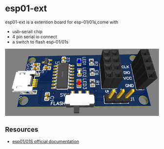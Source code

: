 # esp01-ext

esp01-ext is a extention board for esp-01/01s,come with
- usb-serail chip 
- 4 pin serial io connect
- a switch to  flash esp-01/01s

![pcb](https://github.com/bj5/esp01-ext/blob/main/docs/esp01-ext-3d.png)

## Resources

- [esp01/01S official documentation](https://docs.ai-thinker.com/en/esp8266)
